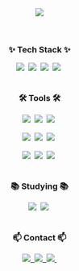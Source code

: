 <header aligin="center">
  <img aligin="center" src="https://capsule-render.vercel.app/api?type=soft&color=FBCAE0&height=120&section=header&text=Hello!%20I'm%20Seonga&fontColor=FFFFFF&fontSize=50&fontAlignY=50&theme=vue"/>
</header>
<body>
<!--   <h3 align="center">✨ Tech Stack ✨</h3>
  <div align="center">
    # React
    <img src="https://img.shields.io/badge/react-20232a.svg?style=for-the-badge&logo=react&logoColor=61DAFB" />&nbsp
    # JavaScript
    <img src="https://img.shields.io/badge/javascript-F7DF1E.svg?style=for-the-badge&logo=javascript&logoColor=20232a" />&nbsp
    # html5
    <img src="https://img.shields.io/badge/html5-E34F26.svg?style=for-the-badge&logo=html5&logoColor=white" />&nbsp
    #Python
    <img src="https://img.shields.io/badge/Python-3776AB?style=for-the-badge&logo=Python&logoColor=white" />&nbsp
    # Github
    <img src="https://img.shields.io/badge/github-181717?style=for-the-badge&logo=github&logoColor=white" />&nbsp
    # Git
    <img src="https://img.shields.io/badge/git-F05032?style=for-the-badge&logo=git&logoColor=white" />&nbsp
  </div>
  
  <div align="center">
    <img src="https://img.shields.io/badge/styled--components-DB7093?style=for-the-badge&logo=styled-components&logoColor=ffd35b" />&nbsp
    <img src="https://img.shields.io/badge/tailwindcss-1daabb.svg?style=for-the-badge&logo=tailwind-css&logoColor=white" />&nbsp
    <img src="https://img.shields.io/badge/css3-1572B6.svg?style=for-the-badge&logo=css3&logoColor=white" />&nbsp
  </div>
  
  <br>
  
  <div align="center">
    <img src="https://img.shields.io/badge/python-3670A0?style=for-the-badge&logo=python&logoColor=ffdd54" />&nbsp
    <img src="https://img.shields.io/badge/pandas-150458.svg?style=for-the-badge&logo=pandas&logoColor=white" />&nbsp
    <img src="https://img.shields.io/badge/numpy-4d77cf.svg?style=for-the-badge&logo=numpy&logoColor=white" />&nbsp
    <img src="https://img.shields.io/badge/Matplotlib-11557c.svg?style=for-the-badge&logo=Matplotlib&logoColor=white" />&nbsp
  </div>
  
  <br>
  
  <h3 align="center">📚 Studying 📚</h3>
    <div align="center">
      <img src="https://img.shields.io/badge/typescript-007ACC.svg?style=for-the-badge&logo=typescript&logoColor=white" />&nbsp
      <img src="https://img.shields.io/badge/React%20Query-FF4154?style=for-the-badge&logo=react%20query&logoColor=white" />&nbsp
      <img src="https://img.shields.io/badge/Recoil-3578E5?style=for-the-badge&logo=recoil&logoColor=white" />&nbsp
    </div>

<br>

  <h3 align="center">🛠 Tools 🛠</h3>
  <div align="center">
    <img src="https://img.shields.io/badge/git-F05033.svg?style=for-the-badge&logo=git&logoColor=white" />&nbsp
    <img src="https://img.shields.io/badge/github-181717.svg?style=for-the-badge&logo=github&logoColor=white" />&nbsp
    <img src="https://img.shields.io/badge/Notion-F3F3F3.svg?style=for-the-badge&logo=notion&logoColor=black" />&nbsp
  </div>
  
  <div align="center">
    <img src="https://img.shields.io/badge/adobe%20photoshop-08253c.svg?style=for-the-badge&logo=adobe%20photoshop&logoColor=37abff" />&nbsp
    <img src="https://img.shields.io/badge/figma-F24E1E.svg?style=for-the-badge&logo=figma&logoColor=white" />&nbsp
  </div>
  
  <br>
  
  <div align="center">
    <img src="https://img.shields.io/badge/VSCode-2C2C32.svg?style=for-the-badge&logo=visual-studio-code&logoColor=22ABF3" />&nbsp
    <img src="https://img.shields.io/badge/jupyter-2C2C32.svg?style=for-the-badge&logo=jupyter&logoColor=F37726" />&nbsp
    <img src="https://img.shields.io/badge/Colab-2C2C32.svg?style=for-the-badge&logo=googlecolab&logoColor=F9AB00" />&nbsp
  </div> -->

<h3 align="center">✨ Tech Stack ✨</h3>
  <div align="center">
    <img src="https://img.shields.io/badge/html5-E34F26.svg?style=for-the-badge&logo=html5&logoColor=white" />&nbsp
    <img src="https://img.shields.io/badge/Python-3776AB?style=for-the-badge&logo=Python&logoColor=white" />&nbsp
    <img src="https://img.shields.io/badge/flask-000000?style=for-the-badge&logo=flask&logoColor=white" />&nbsp
    <img src="https://img.shields.io/badge/mysql-4479A1?style=for-the-badge&logo=mysql&logoColor=white" />&nbsp
  </div>

  <br>

  <h3 align="center">🛠 Tools 🛠</h3>
  <div align="center">
    <img src="https://img.shields.io/badge/git-F05033.svg?style=for-the-badge&logo=git&logoColor=white" />&nbsp
    <img src="https://img.shields.io/badge/github-181717.svg?style=for-the-badge&logo=github&logoColor=white" />&nbsp
    <img src="https://img.shields.io/badge/Notion-F3F3F3.svg?style=for-the-badge&logo=notion&logoColor=black" />&nbsp
  </div>
  
  <br>
  
  <div align="center">
    <img src="https://img.shields.io/badge/figma-F24E1E.svg?style=for-the-badge&logo=figma&logoColor=white" />&nbsp
    <img src="https://img.shields.io/badge/postman-FF6C37.svg?style=for-the-badge&logo=postman&logoColor=white" />&nbsp
    <img src="https://img.shields.io/badge/jupyter-F37626.svg?style=for-the-badge&logo=jupyter&logoColor=white" />&nbsp
  </div>

  <br>
  
  <div align="center">
    <img src="https://img.shields.io/badge/Colab-F9AB00.svg?style=for-the-badge&logo=googlecolab&logoColor=white" />&nbsp
    <img src="https://img.shields.io/badge/swagger-85EA2D.svg?style=for-the-badge&logo=anaconda&logoColor=#333" />&nbsp
    <img src="https://img.shields.io/badge/Nginx-009639.svg?style=for-the-badge&logo=nginx&logoColor=white" />&nbsp
  </div>

  <br>

  <h3 align="center">📚 Studying 📚</h3>
    <div align="center">
      <img src="https://img.shields.io/badge/react-20232a.svg?style=for-the-badge&logo=react&logoColor=61DAFB" />&nbsp
      <img src="https://img.shields.io/badge/javascript-black.svg?style=for-the-badge&logo=javascript&logoColor=F7DF1E" />&nbsp
    </div>
  
  <br>
  
  <h3 align="center">📫 Contact 📫</h3>
  <div align="center">
    <a href="https//velog.io/@2seonga/posts">
      <img src="https://img.shields.io/badge/Velog-1EBC8F?style=for-the-badge&logo=velog&logoColor=white" />&nbsp
    </a>
    <a href="https://2seonga.github.io/">
      <img src="https://img.shields.io/badge/githubpages-181717?style=for-the-badge&logo=Github Pages&logoColor=white" />&nbsp
    </a>
    <a href="mailto:2saritaum@gmail.com">
      <img src="https://img.shields.io/badge/2saritaum@gmail.com-D14836?style=for-the-badge&logo=gmail&logoColor=white" />&nbsp
    </a>
  </div>
</body>


<!--
**2SEONGA/2SEONGA** is a ✨ _special_ ✨ repository because its `README.md` (this file) appears on your GitHub profile.

Here are some ideas to get you started:

- 🔭 I’m currently working on ...
- 🌱 I’m currently learning ...
- 👯 I’m looking to collaborate on ...
- 🤔 I’m looking for help with ...
- 💬 Ask me about ...
- 📫 How to reach me: ...
- 😄 Pronouns: ...
- ⚡ Fun fact: ...
-->
